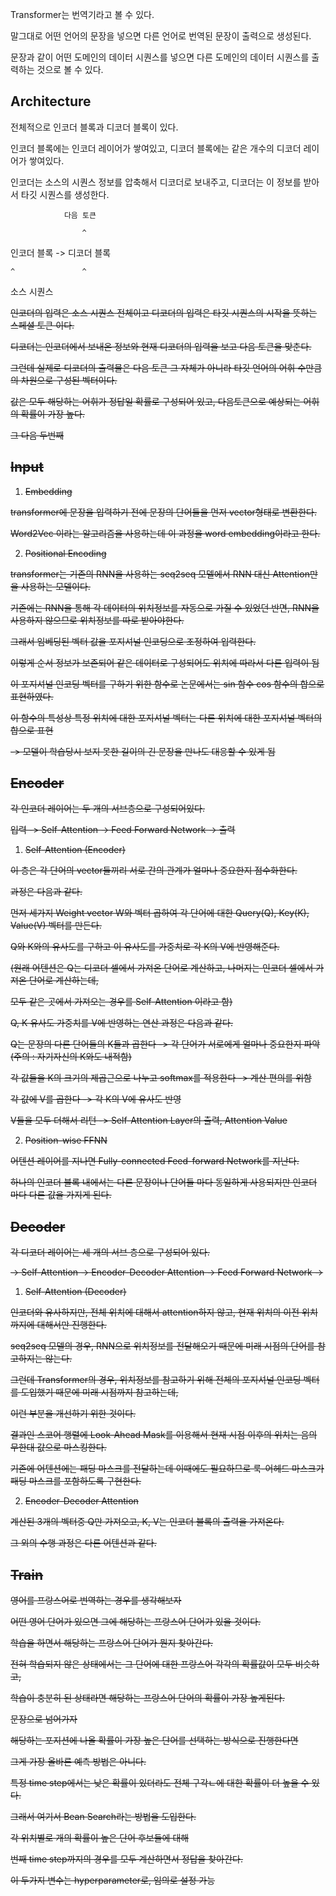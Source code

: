 Transformer는 번역기라고 볼 수 있다.

말그대로 어떤 언어의 문장을 넣으면 다른 언어로 번역된 문장이 출력으로 생성된다.

문장과 같이 어떤 도메인의 데이터 시퀀스를 넣으면 다른 도메인의 데이터 시퀀스를 출력하는 것으로 볼 수 있다.


## Architecture

전체적으로 인코더 블록과 디코더 블록이 있다.


인코더 블록에는 인코더 레이어가 쌓여있고, 디코더 블록에는 같은 개수의 디코더 레이어가 쌓여있다.

인코더는 소스의 시퀀스 정보를 압축해서 디코더로 보내주고, 디코더는 이 정보를 받아서 타깃 시퀀스를 생성한다.


                다음 토큰

                    ^

인코더 블록 -> 디코더 블록

    ^               ^

소스 시퀀스        <s>


인코더의 입력은 소스 시퀀스 전체이고 디코더의 입력은 타깃 시퀀스의 시작을 뜻하는 스페셜 토큰 <s>이다.

디코더는 인코더에서 보내온 정보와 현재 디코더의 입력을 보고 다음 토큰을 맞춘다.


그런데 실제로 디코더의 출력물은 다음 토큰 그 자체가 아니라 타깃 언어의 어휘 수만큼의 차원으로 구성된 벡터이다.

값은 모두 해당하는 어휘가 정답일 확률로 구성되어 있고, 다음토큰으로 예상되는 어휘의 확률이 가장 높다.


그 다음 두번째


## Input


1. Embedding

transformer에 문장을 입력하기 전에 문장의 단어들을 먼저 vector형태로 변환한다.

Word2Vec 이라는 알고리즘을 사용하는데 이 과정을 word embedding이라고 한다.


2. Positional Encoding

transformer는 기존의 RNN을 사용하는 seq2seq 모델에서 RNN 대신 Attention만을 사용하는 모델이다.

기존에는 RNN을 통해 각 데이터의 위치정보를 자동으로 가질 수 있었던 반면, RNN을 사용하지 않으므로 위치정보를 따로 받아야한다.

그래서 임베딩된 벡터 값을 포지셔널 인코딩으로 조정하여 입력한다.

이렇게 순서 정보가 보존되어 같은 데이터로 구성되어도 위치에 따라서 다른 입력이 됨


이 포지셔널 인코딩 벡터를 구하기 위한 함수로 논문에서는 sin 함수 cos 함수의 합으로 표현하였다.

이 함수의 특성상 특정 위치에 대한 포지셔널 벡터는 다른 위치에 대한 포지셔널 벡터의 합으로 표현

-> 모델이 학습당시 보지 못한 길이의 긴 문장을 만나도 대응할 수 있게 됨


## Encoder

각 인코더 레이어는 두 개의 서브층으로 구성되어있다.

입력 -> Self-Attention -> Feed Forward Network -> 출력


1. Self-Attention (Encoder)

이 층은 각 단어의 vector들끼리 서로 간의 관계가 얼마나 중요한지 점수화한다.


과정은 다음과 같다.

먼저 세가지 Weight vector W와 벡터 곱하여 각 단어에 대한 Query(Q), Key(K), Value(V) 벡터를 만든다.

Q와 K와의 유사도를 구하고 이 유사도를 가중치로 각 K의 V에 반영해준다.


(원래 어텐션은 Q는 디코더 셀에서 가져온 단어로 계산하고, 나머지는 인코더 셀에서 가져온 단어로 계산하는데,

모두 같은 곳에서 가져오는 경우를 Self-Attention 이라고 함)


Q, K 유사도 가중치를 V에 반영하는 연산 과정은 다음과 같다.

Q는 문장의 다른 단어들의 K들과 곱한다 -> 각 단어가 서로에게 얼마나 중요한지 파악 (주의 : 자기자신의 K와도 내적함)

각 값들을 K의 크기의 제곱근으로 나누고 softmax를 적용한다 -> 계산 편의를 위함

각 값에 V를 곱한다 -> 각 K의 V에 유사도 반영

V들을 모두 더해서 리턴 -> Self-Attention Layer의 출력, Attention Value


2. Position-wise FFNN

어텐션 레이어를 지나면 Fully-connected Feed-forward Network를 지난다.

하나의 인코더 블록 내에서는 다른 문장이나 단어들 마다 동일하게 사용되지만 인코더 마다 다른 값을 가지게 된다.


## Decoder

각 디코더 레이어는 세 개의 서브 층으로 구성되어 있다.

-> Self-Attention -> Encoder-Decoder Attention -> Feed Forward Network ->


1. Self-Attention (Decoder)

인코더와 유사하지만, 전체 위치에 대해서 attention하지 않고, 현재 위치의 이전 위치까지에 대해서만 진행한다.


seq2seq 모델의 경우, RNN으로 위치정보를 전달해오기 때문에 미래 시점의 단어를 참고하지는 않는다.

그런데 Transformer의 경우, 위치정보를 참고하기 위해 전체의 포지셔널 인코딩 벡터를 도입했기 때문에 미래 시점까지 참고하는데,

이런 부분을 개선하기 위한 것이다.


결과인 스코어 행렬에 Look-Ahead Mask를 이용해서 현재 시점 이후의 위치는 음의 무한대 값으로 마스킹한다.

기존에 어텐션에는 패딩 마스크를 전달하는데 이때에도 필요하므로 룩-어헤드 마스크가 패딩 마스크를 포함하도록 구현한다.


2. Encoder-Decoder Attention

계산된 3개의 벡터중 Q만 가져오고, K, V는 인코더 블록의 출력을 가져온다.

그 외의 수행 과정은 다른 어텐션과 같다.


## Train

영어를 프랑스어로 번역하는 경우를 생각해보자

어떤 영어 단어가 있으면 그에 해당하는 프랑스어 단어가 있을 것이다.

학습을 하면서 해당하는 프랑스어 단어가 뭔지 찾아간다.


전혀 학습되지 않은 상태에서는 그 단어에 대한 프랑스어 각각의 확률값이 모두 비슷하고,

학습이 충분히 된 상태라면 해당하는 프랑스어 단어의 확률이 가장 높게된다.


문장으로 넘어가자

해당하는 포지션에 나올 확률이 가장 높은 단어를 선택하는 방식으로 진행한다면

그게 가장 올바른 예측 방법은 아니다.

특정 time step에서는 낮은 확률이 있더라도 전체 구각ㄴ에 대한 확률이 더 높을 수 있다.


그래서 여기서 Bean Search라는 방법을 도입한다.

각 위치별로 <beam size>개의 확률이 높은 단어 후보들에 대해

<top beams>번째 time step까지의 경우를 모두 계산하면서 정답을 찾아간다.

이 두가지 변수는 hyperparameter로, 임의로 설정 가능

